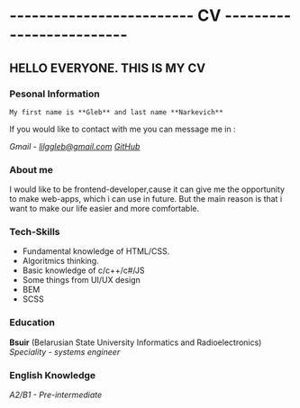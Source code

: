 # ------------------------- CV  -------------------------

##                                    HELLO EVERYONE. THIS IS MY CV

### Pesonal Information

    My first name is **Gleb** and last name **Narkevich** 
If you would like to contact with me you can message me in :

*Gmail - lilggleb@gmail.com*
*[GitHub](https://github.com/usergleb)*


### About me

I would like to be frontend-developer,cause it can give me the opportunity to make web-apps,
which i can use in future. But the main reason is that i want to make our life easier and more comfortable.

### Tech-Skills 

* Fundamental knowledge of HTML/CSS.
* Algoritmics thinking. 
* Basic knowledge of c/c++/c#/JS
* Some things from UI/UX design
* BEM 
* SCSS

### Education 

**Bsuir** (Belarusian State University Informatics and Radioelectronics)
*Speciality - systems engineer*

### English Knowledge

*A2/B1 - Pre-intermediate* 